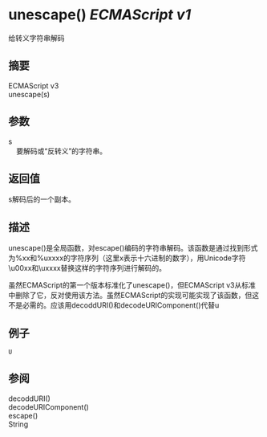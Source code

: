 # unescape() _ECMAScript v1_

给转义字符串解码

## 摘要

ECMAScript v3  
unescape(s)

## 参数

s  
    要解码或“反转义”的字符串。

## 返回值

s解码后的一个副本。

## 描述

unescape()是全局函数，对escape()编码的字符串解码。该函数是通过找到形式为%xx和%uxxxx的字符序列（这里x表示十六进制的数字），用Unicode字符\u00xx和\uxxxx替换这样的字符序列进行解码的。  
  
  
虽然ECMAScript的第一个版本标准化了unescape()，但ECMAScript v3从标准中删除了它，反对使用该方法。虽然ECMAScript的实现可能实现了该函数，但这不是必需的。应该用decoddURI()和decodeURIComponent()代替u

## 例子

    U

## 参阅

decoddURI()  
decodeURIComponent()  
escape()  
String


